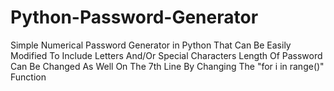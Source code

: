 # Python-Password-Generator
Simple Numerical Password Generator in Python
That Can Be Easily Modified To Include Letters And/Or Special Characters
Length Of Password Can Be Changed As Well On The 7th Line By Changing The "for i in range()" Function
